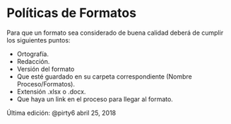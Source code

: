 # Políticas de Formatos
Para que un formato sea considerado de buena calidad deberá de cumplir los siguientes puntos:
* Ortografía.
* Redacción.
* Versión del formato
* Que esté guardado en su carpeta correspondiente (Nombre Proceso/Formatos).
* Extensión .xlsx o .docx.
* Que haya un link en el proceso para llegar al formato.

Última edición: @pirty6 abril 25, 2018
